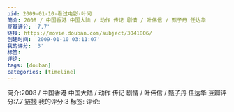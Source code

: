 ```yaml
---
pid: 2009-01-10-看过电影-叶问
简介: 2008 / 中国香港 中国大陆 / 动作 传记 剧情 / 叶伟信 / 甄子丹 任达华
豆瓣评分: '7.7'
链接: https://movie.douban.com/subject/3041806/
创建时间: '2009-01-10 03:11:07'
我的评分: '3'
标签:
评论:
tags: [douban]
categories: [timeline]
---
```

简介:2008 / 中国香港 中国大陆 / 动作 传记 剧情 / 叶伟信 / 甄子丹 任达华
豆瓣评分:7.7
[链接](https://movie.douban.com/subject/3041806/)
我的评分:3
标签:
评论:
